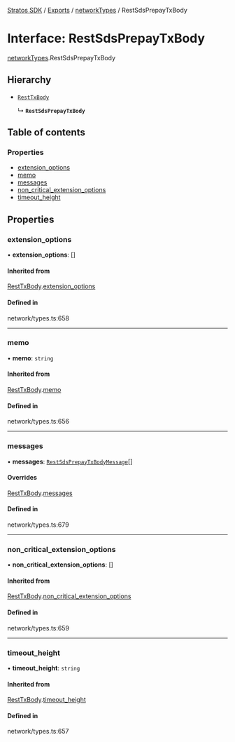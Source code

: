 [Stratos SDK](../README.md) / [Exports](../modules.md) / [networkTypes](../modules/networkTypes.md) / RestSdsPrepayTxBody

# Interface: RestSdsPrepayTxBody

[networkTypes](../modules/networkTypes.md).RestSdsPrepayTxBody

## Hierarchy

- [`RestTxBody`](networkTypes.RestTxBody.md)

  ↳ **`RestSdsPrepayTxBody`**

## Table of contents

### Properties

- [extension\_options](networkTypes.RestSdsPrepayTxBody.md#extension_options)
- [memo](networkTypes.RestSdsPrepayTxBody.md#memo)
- [messages](networkTypes.RestSdsPrepayTxBody.md#messages)
- [non\_critical\_extension\_options](networkTypes.RestSdsPrepayTxBody.md#non_critical_extension_options)
- [timeout\_height](networkTypes.RestSdsPrepayTxBody.md#timeout_height)

## Properties

### extension\_options

• **extension\_options**: []

#### Inherited from

[RestTxBody](networkTypes.RestTxBody.md).[extension_options](networkTypes.RestTxBody.md#extension_options)

#### Defined in

network/types.ts:658

___

### memo

• **memo**: `string`

#### Inherited from

[RestTxBody](networkTypes.RestTxBody.md).[memo](networkTypes.RestTxBody.md#memo)

#### Defined in

network/types.ts:656

___

### messages

• **messages**: [`RestSdsPrepayTxBodyMessage`](networkTypes.RestSdsPrepayTxBodyMessage.md)[]

#### Overrides

[RestTxBody](networkTypes.RestTxBody.md).[messages](networkTypes.RestTxBody.md#messages)

#### Defined in

network/types.ts:679

___

### non\_critical\_extension\_options

• **non\_critical\_extension\_options**: []

#### Inherited from

[RestTxBody](networkTypes.RestTxBody.md).[non_critical_extension_options](networkTypes.RestTxBody.md#non_critical_extension_options)

#### Defined in

network/types.ts:659

___

### timeout\_height

• **timeout\_height**: `string`

#### Inherited from

[RestTxBody](networkTypes.RestTxBody.md).[timeout_height](networkTypes.RestTxBody.md#timeout_height)

#### Defined in

network/types.ts:657
